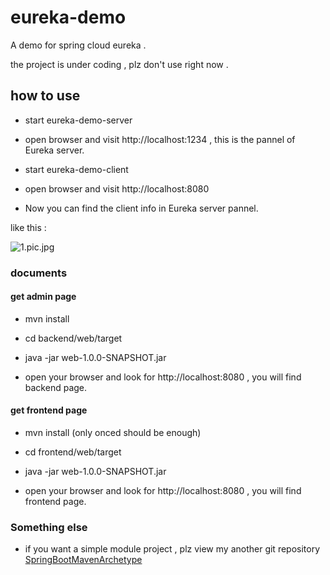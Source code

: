 # eureka-demo
A demo for spring cloud eureka .

the project is under coding , plz don't use right now .

## how to use

* start eureka-demo-server

* open browser and visit http://localhost:1234 , this is the pannel of Eureka server.

* start eureka-demo-client

* open browser and visit http://localhost:8080

* Now you can find the client info in Eureka server pannel.
 
 like this : 
 
 ![1.pic.jpg](http://om40sen9v.bkt.clouddn.com/2d7c8321603e499d84427e2cd4744c25.jpg)


### documents

#### get admin page

* mvn install

* cd backend/web/target

* java -jar web-1.0.0-SNAPSHOT.jar

* open your browser and look for http://localhost:8080 , you will find backend page.

#### get frontend page

* mvn install (only onced should be enough)

* cd frontend/web/target

* java -jar web-1.0.0-SNAPSHOT.jar

* open your browser and look for http://localhost:8080 , you will find frontend page.

### Something else

* if you want a simple module project , plz view my another git repository [SpringBootMavenArchetype](https://github.com/liumapp/SpringBootMavenArchetype)